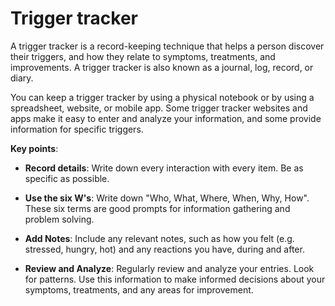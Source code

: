 [//]: # (
source: jph
tags: triggers help
)

# Trigger tracker

A trigger tracker is a record-keeping technique that helps a person discover their triggers, and how they relate to symptoms, treatments, and improvements. A trigger tracker is also known as a journal, log, record, or diary.

You can keep a trigger tracker by using a physical notebook or by using a spreadsheet, website, or mobile app. Some trigger tracker websites and apps make it easy to enter and analyze your information, and some provide information for specific triggers.

**Key points**:

* **Record details**: Write down every interaction with every item. Be as specific as possible.

* **Use the six W's**: Write down "Who, What, Where, When, Why, How". These six terms are good prompts for information gathering and problem solving.

* **Add Notes**: Include any relevant notes, such as how you felt (e.g. stressed, hungry, hot) and any reactions you have, during and after.

* **Review and Analyze**: Regularly review and analyze your entries. Look for patterns. Use this information to make informed decisions about your symptoms, treatments, and any areas for improvement.
